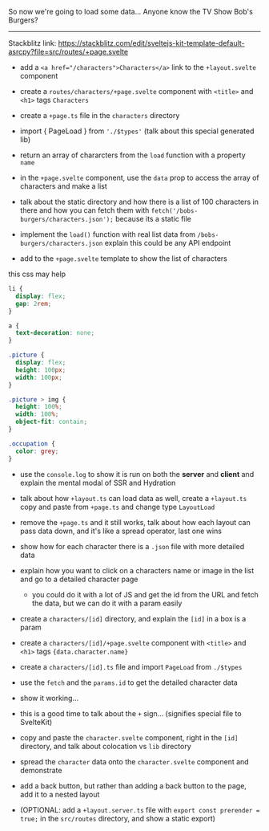 So now we're going to load some data...
Anyone know the TV Show Bob's Burgers?

---

Stackblitz link: https://stackblitz.com/edit/sveltejs-kit-template-default-asrcpy?file=src/routes/+page.svelte

- add a `<a href="/characters">Characters</a>` link to the `+layout.svelte` component
- create a `routes/characters/+page.svelte` component with `<title>` and `<h1>` tags `Characters`
- create a `+page.ts` file in the `characters` directory
- import { PageLoad } from `'./$types'` (talk about this special generated lib)
- return an array of chararcters from the `load` function with a property `name`
- in the `+page.svelte` component, use the `data` prop to access the array of characters and make a list

- talk about the static directory and how there is a list of 100 characters in there and how you can fetch them with
  `fetch('/bobs-burgers/characters.json');` because its a static file
- implement the `load()` function with real list data from `/bobs-burgers/characters.json` explain this could be any API endpoint
- add to the `+page.svelte` template to show the list of characters

this css may help

```css
li {
  display: flex;
  gap: 2rem;
}

a {
  text-decoration: none;
}

.picture {
  display: flex;
  height: 100px;
  width: 100px;
}

.picture > img {
  height: 100%;
  width: 100%;
  object-fit: contain;
}

.occupation {
  color: grey;
}
```

- use the `console.log` to show it is run on both the **server** and **client** and explain the mental modal of SSR and Hydration

- talk about how `+layout.ts` can load data as well, create a `+layout.ts` copy and paste from `+page.ts` and change type `LayoutLoad`
- remove the `+page.ts` and it still works, talk about how each layout can pass data down, and it's like a spread operator, last one wins

- show how for each character there is a `.json` file with more detailed data
- explain how you want to click on a characters name or image in the list and go to a detailed character page
  - you could do it with a lot of JS and get the id from the URL and fetch the data, but we can do it with a param easily
- create a `characters/[id]` directory, and explain the `[id]` in a box is a param
- create a `characters/[id]/+page.svelte` component with `<title>` and `<h1>` tags `{data.character.name}`
- create a `characters/[id].ts` file and import `PageLoad` from `./$types`
- use the `fetch` and the `params.id` to get the detailed character data
- show it working...
- this is a good time to talk about the `+` sign... (signifies special file to SvelteKit)
- copy and paste the `character.svelte` component, right in the `[id]` directory, and talk about colocation vs `lib` directory
- spread the `character` data onto the `character.svelte` component and demonstrate
- add a back button, but rather than adding a back button to the page, add it to a nested layout

- (OPTIONAL: add a `+layout.server.ts` file with `export const prerender = true;` in the `src/routes` directory, and show a static export)
